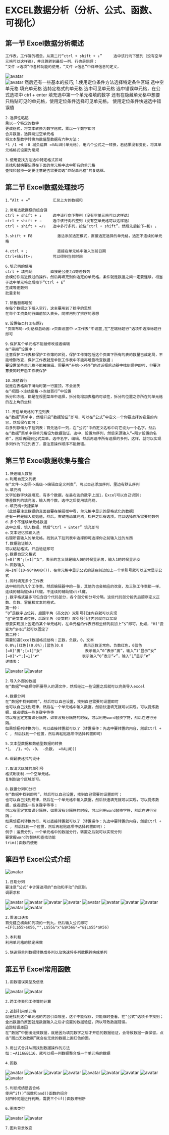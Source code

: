 # EXCEL数据分析（分析、公式、函数、可视化）

## 第一节 Excel数据分析概述

    工作表，工作簿的概念，从第二行“ctrl + shift + ↓”     选中该行向下整列（没有空单元格可以这样选），并且跳转到最后一列，行也是同理；
    “文件->选项”中各种功能的使用，“文件->信息”中详细信息的定义，
![avatar](table_basis.png)    
![avatar](table_basis0.png)
    然后还有一些基本的技巧;
    1.使用定位条件方法选择特定条件区域
    选中空单元格
    填充单元格
    选特定格式的单元格
    选中可见单元格
    选中错误单元格，在公式选项中
    ctrl + enter         填充选中第一个单元格填的数字
    还有在隐藏单元格中想要只粘贴可见的单元格，使用定位条件选择可见单元格。
    使用定位条件快速选中错误值

    2.选择性粘贴
    乘以一个特定的数字
    更改格式，将文本转换为数字格式，乘以一个数字即可
    合并数据，选择跳过空单元格
    将文本型数字转换为数值型数据有六种方法：
    *1 /1 +0 -0 减负运算 =VALUE(单元格)，用六个公式之一转换，若结果没有变化，将其单元格格式设置为常规

    3.使用查找方法选中特定格式区域
    查找和替换要记得在下面的单元格中选中所有的单元格
    查找和替换一定要注意是否需要勾选“匹配单元格”的复选框。

## 第二节 Excel数据处理技巧

    1.“Alt + =”          汇总上方的数据和

    2.常用选数据框的组合键
    ctrl + shift + ↓     选中该行向下整列（没有空单元格可以这样选）
    ctrl + shift + →     选中该行向右整列（没有空单元格可以这样选）
    ctrl + shift + →/↓   选中多行多列，按住“ctrl + shift”，然后先后按下→和↓ 。

    3.shift + F8           激活添加选定模式，直接选定选择的单元格，选定不连续的单元格

    4.ctrl + ;             直接在单元格中输入当前日期  
    Ctrl+Shift+;         可以得到当前时间

    6.填充柄的使用
    ctrl + 填充炳        直接是公差为1等差数列
    会模仿你最近做过的操作，然后再填充到你选定的单元格，条件就是数据之间一定要连续，相当于选中单元格之后按下“Ctrl + E”
    生成等差数列
    批量复制

    7.销售额都增加
    在每个数据之下插入空行，这主要用到了排序的思想
    在每个工资条的行面前加入表头，同样用到了排序的思想
    
    8.设置每页打印标题行
    "页面布局->对话框启动器->页面设置中->工作表"中设置,在“左端标题行”选项中选择标题行即可

    9.保护某个单元格不能被修改或者编辑
    在“审阅”设置中：
    注意保护工作表和保护工作簿的区别，保护工作簿包括这个页面下所有的表的数量已成定局，不能增删改查，保护工作表就是单张工作表中不能再增删改查数据；
    要设置某些单元格不能被编辑，需要再“开始->对齐”的对话框启动器中找到保护即可，但要注意要同时开启工作表保护

    10.冻结首行
    就是在表格向下滑动时第一行置顶，不会消失
    在“视图->冻结窗格->冻结首行”中设置
    拆分和冻结，都是在视图菜单中选择，拆分能增加表格的可读性，拆分的位置之你所在的单元格的左上角的坐标

    11.开启单元格的下拉列表
    在“数据”菜单中，然后开启“数据验证”即可，可以在“公式”中定义一个你要选择的变量的内容，然后保存即可；
    将多列存储为下拉列表：首先选中一列，在“公式”中的定义名称中将它设为一个名字，然后在“数据”菜单中将单元格设为数据验证，选中，设置为序列，然后来源输入“=刚才设置的名称”，然后再回到公式菜单，选中名字，编辑，然后再选中所有选择的多列，这样，就可以实现多列作为下拉列表了，要注意操作顺序不能搞错。

## 第三节 Excel数据收集与整合

    1.快速输入数据
    a.利用自定义列表
    在“文件->选项->高级->编辑自定义列表”，可以自己添加序列，里边有默认序列
    b.填充柄
    文字加数字快速填充，有多个数据，在最右边的数字上加1，Excel可以自己识别；
    等差数列的填充法，输入两个数，选中之后使用填充柄，
    c.填充柄+快捷菜单
    （此处要注意数据的真面目要在编辑栏中看，单元格中显示的是格式化的数据）
    还有一种是输入初始值，然后，右键拖动填充柄，松开之后有选项，可以选择你所需要的数列
    d.多个不连续单元格数据
    选中之后，填入数据，然后“Ctrl + Enter” 填充即可 
    e.文本记忆式输入法
    右键所要输入的单元格，找到从下拉列表中选择即可选择你之前输入过的东西
    f.数据验证输入
    可以粘贴格式，开启验证即可
    g.数据自定义格式
    [=0]"男";[=1]"女"，表示的含义就是输入0的时候显示男，输入1的时候显示女
    h.函数输入
    用=INT(10+90*RAND())，在单元格中显示公式的话在前边加上一个单引号就可以正常显示公式
    i.同时填充多个工作表
    选中相同的几个工作表，然后编辑器中的一张，其他的也会相应的改变，及三张工作表都一样，连续的辅助键shift键，不连续的辅助键ctrl键。
    j.数字格式最多可包含四个代码部分，各个部分用分号分隔。这些代码部分按先后顺序定义正数、负数、零值和文本的格式。
    第一种：
    “0”是数字占位符，后跟半角（英文的）双引号引注内容就可以实现
    “@”是文本占位符，后跟半角（英文的）双引号引注内容就可以实现
    想要实现加上固定的某个单元格时，在单元格的作表行和坐标列前加上“$”即可，比如，"H1"要变为“$H$1”就可以固定了
    第二种：
    需要知道Excel数据格式结构：正数，负数，0，文本
    0.0%;[红色](0.0%);[蓝色]0.0         表示正数正常色，负数红色，0蓝色
    [=0]"男";[=1]"女"                   表示输入“0”表示“男”，输入“1”显示“女”
    [=0]"✔";[=1]"✘"                   表示输入“0”表示“✔”，输入“1”显示“✘”
    详情表：
![avatar](datadef0.png)
![avatar](datadef1.png)
    
    2.导入外部的数据
    在“数据”中选择你所要导入的源文件，然后经过一些设置之后就可以完美导入excel

    4.数据分列
    在“数据中找到即可”，然后可以自己设置，找到自己需要的设置即可
    也可以自己找到规律，然后在一个单元格中输入数据，然后快速填充就可以实现，可以提炼数据，或者提炼一些关键字等等
    可以有固定宽度课分隔符，如果没有分隔符的时候，可以利用word替换字符，然后在进行分隔。
    如果想把列转换为行，可以直接转置就可以了（转置操作：先选中要转置的内容，然后Ctrl + C , 然后找到一个位置，然后再粘贴选项中选择转置即可）

    5.文本型数据和数值型数据的转换
    *1， /1，+0，-0， -负数， =VALUE() 

    6.调薪表格式的设计

    7.取消大区域的单引号
    格式刷复制-一个空单元格。
    复制到这个区域即可。

    8.数据分列和分行
    在“数据中找到即可”，然后可以自己设置，找到自己需要的设置即可；
    也可以自己找到规律，然后在一个单元格中输入数据，然后快速填充就可以实现，可以提炼数据，或者提炼一些关键字等等；
    可以有固定宽度课分隔符，如果没有分隔符的时候，可以利用word替换字符，然后在进行分隔；
    如果想把列转换为行，可以直接转置就可以了（转置操作：先选中要转置的内容，然后Ctrl + C , 然后找到一个位置，然后再粘贴选项中选择转置即可）；
    例子：运费分列，一个单元格中的数据分行，转置之后就可以实现分列
    要掌握word的替换和查找功能
    trim()函数的使用

## 第四节 Excel公式介绍

![avatar](gongshi.png)

    1.日期分列
    要注意“公式”中计算选项的“自动和手动”的区别。
    调薪求和
![avatar](gongshi0.png)
![avatar](gongshi1.png)
![avatar](gongshi2.png)
![avatar](changliang.png)
![avatar](yunsuanfu0.png)
![avatar](yunsuanfu1.png)
![avatar](yunsuanfu2.png)
![avatar](yunsuanfu3.png)
![avatar](gongshi3.png)
![avatar](caltable.png)

    2.乘法口诀表
    首先建立横向和列项的一到九，然后输入公式即可
    =IF(L$55>$K56,"",L$55&"x"&$K56&"="&$L$55*$K56)

    3.本利和
    利用单元格的锁定来做

    5.快速将单列数据转换成多列以及快速将多列数据转换成单列

## 第五节 Excel常用函数

    1.函数错误类型及信息
![avatar](error.png)
![avatar](error0.png)

    2.跨工作表和工作簿的计算

    3.追踪引用单元格
    就是找到这个单元格的内容引自哪里，这个不能保存，只能临时查看，在“公式”选项卡中找到；全出数据的原因就是数据输入之后才设置的数据验证，所以导致数据错误。
    追踪错误原因
    在“数据”中圈出无效数据，就是因为填完数字之后才开启的数据验证，会导致数据一直保留，点击“圈出无效数据”就会在无效的数据上画红色的圈。

    3.用公式合并从而找到数据操作的方法
    如：=A116&B116，就可以把一列数据整合成一个单元格的数据

    4.函数
![avatar](hanshu.png)
![avatar](hanshu0.png)
![avatar](hanshu1.png)
![avatar](hanshu2.png)
![avatar](hanshu3.png)
![avatar](hanshu4.png)
![avatar](hanshu5.png)
![avatar](hanshu6.png)
![avatar](hanshu7.png)

    5.判断成绩是否合格
    使用“if()”函数和and()函数的组合
    对四种问题进行判断，需要三个if()函数来判断

    6.图表类型
![avatar](chart_type2.png)
![avatar](chart_type3.png)

    7.图片背景改变